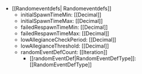  * [[Randomeventdefs| Randomeventdefs]]
   * initialSpawnTimeMin: [[Decimal]]
   * initialSpawnTimeMax: [[Decimal]]
   * failedRespawnTimeMin: [[Decimal]]
   * failedRespawnTimeMax: [[Decimal]]
   * lowAllegianceCheckPeriod: [[Decimal]]
   * lowAllegianceThreshold: [[Decimal]]
   * randomEventDefCount: [[Iteration]]
     * [[randomEventDef|RandomEventDefType]]: [[RandomEventDefType]]

